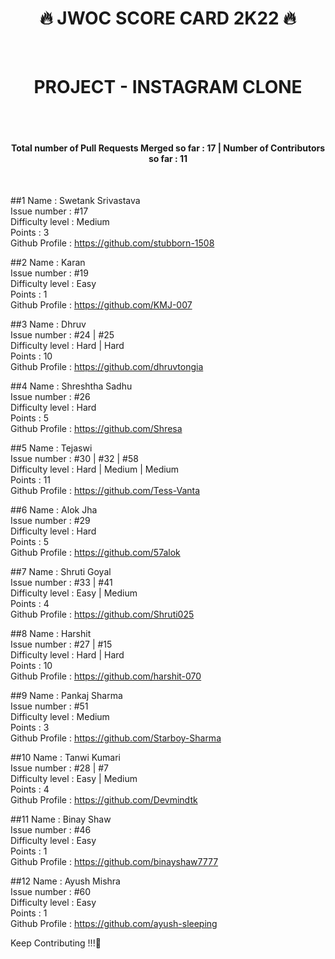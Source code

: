 <h1 align="center">🔥 JWOC SCORE CARD 2K22 🔥</h1> <br>
<h1 align="center">PROJECT - INSTAGRAM CLONE</h1><br><br>

<h4 align="center"> Total number of Pull Requests Merged so far : 17 | Number of Contributors so far : 11 </h4>
<br>
  
##1 Name :  Swetank Srivastava<br>
Issue number : #17<br>
Difficulty level : Medium<br>
Points : 3<br>
Github Profile : https://github.com/stubborn-1508<br>

##2 Name : Karan <br>
Issue number : #19<br>
Difficulty level : Easy<br>
Points : 1<br>
Github Profile : https://github.com/KMJ-007<br>

##3 Name :  Dhruv<br>
Issue number : #24 | #25<br>
Difficulty level : Hard | Hard<br>
Points : 10<br>
Github Profile : https://github.com/dhruvtongia<br>

##4 Name : Shreshtha Sadhu<br>
Issue number : #26<br>
Difficulty level : Hard<br>
Points : 5<br>
Github Profile : https://github.com/Shresa<br>

##5 Name : Tejaswi<br>
Issue number : #30 | #32 | #58<br>
Difficulty level : Hard | Medium | Medium<br>
Points : 11<br>
Github Profile : https://github.com/Tess-Vanta<br>

##6 Name : Alok Jha<br>
Issue number : #29<br>
Difficulty level : Hard<br>
Points : 5<br>
Github Profile : https://github.com/57alok<br>

##7 Name : Shruti Goyal<br>
Issue number : #33 | #41<br>
Difficulty level : Easy | Medium<br>
Points : 4<br>
Github Profile : https://github.com/Shruti025<br>

##8 Name : Harshit<br>
Issue number : #27 | #15<br>
Difficulty level : Hard | Hard<br>
Points : 10<br>
Github Profile : https://github.com/harshit-070<br>

##9 Name : Pankaj Sharma<br>
Issue number : #51<br>
Difficulty level : Medium<br>
Points : 3<br>
Github Profile : https://github.com/Starboy-Sharma<br>

##10 Name : Tanwi Kumari<br>
Issue number : #28 | #7<br>
Difficulty level : Easy | Medium<br>
Points : 4<br>
Github Profile : https://github.com/Devmindtk<br>

##11 Name : Binay Shaw<br>
Issue number : #46<br>
Difficulty level : Easy<br>
Points : 1<br>
Github Profile : https://github.com/binayshaw7777<br>

##12 Name : Ayush Mishra<br>
Issue number : #60<br>
Difficulty level : Easy<br>
Points : 1<br>
Github Profile : https://github.com/ayush-sleeping<br>



Keep Contributing !!!🥳
